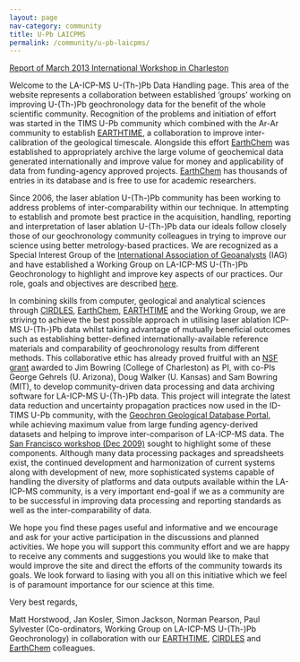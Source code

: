 ```yaml
---
layout: page
nav-category: community
title: U-Pb LAICPMS
permalink: /community/u-pb-laicpms/
---
```

[Report of March 2013 International Workshop in Charleston](../../assets/documents/LAICPMS_2013WorkshopReport.pdf)

Welcome to the LA-ICP-MS U-(Th-)Pb Data Handling page. This area of the website represents a collaboration between 
established ‘groups’ working on improving U-(Th-)Pb geochronology data for the benefit of the whole scientific community. 
Recognition of the problems and initiation of effort was started in the TIMS U-Pb community which combined with the Ar-Ar 
community to establish <a href="http://www.earthtimetestsite.com" target="_blank">EARTHTIME</a>, a collaboration to improve 
inter-calibration of the geological timescale. Alongside this effort <a href="http://www.earthchem.org" target="_blank">EarthChem</a> 
was established to appropriately archive the large volume of geochemical data generated internationally 
and improve value for money and applicability of data from funding-agency approved projects. 
<a href="http://www.earthchem.org" target="_blank">EarthChem</a> has thousands of entries in its database and is free to use for academic researchers.

Since 2006, the laser ablation U-(Th-)Pb community has been working to address problems of inter-comparability within our technique. 
In attempting to establish and promote best practice in the acquisition, 
handling, reporting and interpretation of laser ablation U-(Th-)Pb data our ideals follow closely those of our geochronology 
community colleagues in trying to improve our science using better metrology-based practices. 
We are recognized as a Special Interest Group of the <a href="http://www.geoanalyst.org/" target="_blank">International 
Association of Geoanalysts</a> (IAG) and have established a 
Working Group on LA-ICP-MS U-(Th-)Pb Geochronology to highlight and improve key aspects of our practices. 
Our role, goals and objectives are described
<a href="http://www.elementsmagazine.org/archives/e5_4/e5_4_sn_iag.pdf" target="_blank">here</a>.

In combining skills from computer, geological and analytical sciences through <a href="http://www.CIRDLES.org" target="_blank">CIRDLES</a>, 
<a href="http://www.earthchem.org" target="_blank">EarthChem</a>, 
<a href="http://www.earthtimetestsite.com" target="_blank">EARTHTIME</a> and the Working Group, we are striving to achieve the best possible approach in utilising laser 
ablation ICP-MS U-(Th-)Pb data whilst taking advantage of mutually beneficial outcomes such as establishing better-defined internationally-available 
reference materials and comparability of geochronology 
results from different methods. This collaborative ethic has already proved fruitful with 
an <a href="http://www.nsf.gov/awardsearch/showAward?AWD_ID=0930223" target="_blank">NSF grant</a>
 awarded to Jim Bowring (College of Charleston) as PI, with co-PIs George Gehrels (U. Arizona), Doug Walker (U. Kansas) and 
Sam Bowring (MIT), to develop community-driven data processing and data 
archiving software for LA-ICP-MS U-(Th-)Pb data. This project will integrate the latest data reduction and uncertainty propagation 
practices now used in the ID-TIMS U-Pb community, 
with the <a href="http://www.geochronportal.org/" target="_blank">Geochron Geological Database Portal</a>, while achieving 
maximum value from large funding agency-derived datasets and helping to improve inter-comparison of LA-ICP-MS data. 
The <a href="http://onlinelibrary.wiley.com/doi/10.1029/2010EO280003/abstract" target="_blank">San Francisco 
workshop (Dec 2009)</a> sought to highlight some of these components. Although many data processing packages and spreadsheets exist, 
the continued development and harmonization of current systems along with 
development of new, more sophisticated systems capable of handling the diversity of platforms and data outputs available within 
the LA-ICP-MS community, is a very important end-goal if we as a community are to be 
successful in improving data processing and reporting standards as well as the inter-comparability of data.

We hope you find these pages useful and informative and we encourage and ask for your active participation in the 
discussions and planned activities. We hope you will support this community effort and we are happy to receive any comments 
and suggestions you would like to make that would improve the site and direct the efforts of the community towards its goals. 
We look forward to liasing with you all on this initiative which we feel is of paramount importance for our science at this time.

Very best regards,

Matt Horstwood, Jan Kosler, Simon Jackson, Norman Pearson, Paul Sylvester
(Co-ordinators, Working Group on LA-ICP-MS U-(Th-)Pb Geochronology)
in collaboration with our <a href="http://www.earthtimetestsite.com" target="_blank">EARTHTIME</a>, 
<a href="http://www.CIRDLES.org" target="_blank">CIRDLES</a> and <a href="http://www.earthchem.org" target="_blank">EarthChem</a> colleagues.


